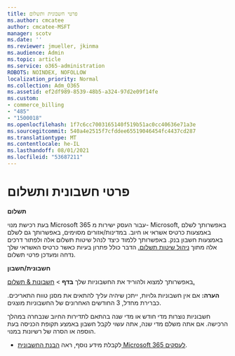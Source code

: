 ```yaml
---
title: פרטי חשבונית ותשלום
ms.author: cmcatee
author: cmcatee-MSFT
manager: scotv
ms.date: ''
ms.reviewer: jmueller, jkinma
ms.audience: Admin
ms.topic: article
ms.service: o365-administration
ROBOTS: NOINDEX, NOFOLLOW
localization_priority: Normal
ms.collection: Adm_O365
ms.assetid: ef2df989-8539-48b5-a324-97d2e09f14fe
ms.custom:
- commerce_billing
- "485"
- "1500018"
ms.openlocfilehash: 1f7c6cc7003165140f519b51ac0cc40636e71a3e
ms.sourcegitcommit: 540a4e2515f7cfddee65519046454fc4437cd287
ms.translationtype: MT
ms.contentlocale: he-IL
ms.lasthandoff: 08/01/2021
ms.locfileid: "53687211"
---
```

# <a name="invoice-and-payment-information"></a>פרטי חשבונית ותשלום

**תשלום**

בעת רכישת מנוי Microsoft 365 עבור העסק ישירות מ- Microsoft, באפשרותך לשלם באמצעות כרטיס אשראי או חיוב.  במדינות/אזורים מסוימים, באפשרותך גם לשלם באמצעות חשבון בנק.  באפשרותך ללמוד כיצד לנהל שיטות תשלום אלה ולפתור דרכים אלה מתוך [ניהול שיטות תשלום.](/microsoft-365/commerce/billing-and-payments/manage-payment-methods) הדבר כולל פתרון בעיות כאשר כרטיס האשראי שלך נדחה ומעדכן פרטי תשלום.

**חשבונית/חשבון**

באפשרותך למצוא ולהוריד את החשבוניות שלך **בדף**  >  [חשבונות & תשלום.](https://go.microsoft.com/fwlink/p/?linkid=848039)  

**הערה:** אם אין חשבוניות גלויות, ייתכן שיהיה עליך להתאים את מסנן טווח התאריכים.  כברירת מחדל, 3 החודשים האחרונים של החשבוניות מוצגים.

חשבוניות נוצרות מדי חודש או מדי שנה בהתאם לתדירות החיוב שנבחרה במהלך הרכישה.  אם אתה משלם מדי שנה, אתה עשוי לקבל חשבון באמצע תקופת הכניסה בעת הוספה או הסרה של רשיונות במנוי.

- לקבלת מידע נוסף, ראה [הבנת החשבונית Microsoft 365 לעסקים](/microsoft-365/commerce/billing-and-payments/understand-your-invoice2).